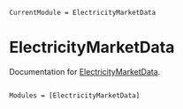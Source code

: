 ```@meta
CurrentModule = ElectricityMarketData
```

# ElectricityMarketData

Documentation for [ElectricityMarketData](https://github.com/LAMPSPUC/ElectricityMarketData.jl).

```@index
```

```@autodocs
Modules = [ElectricityMarketData]
```
